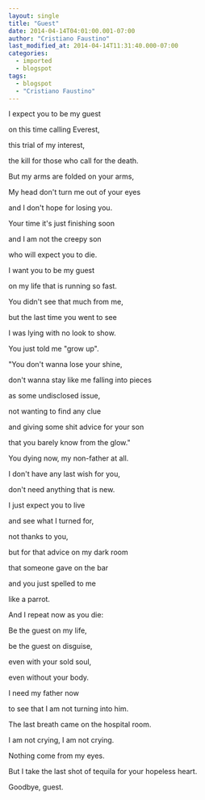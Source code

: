 ```yaml
---
layout: single
title: "Guest"
date: 2014-04-14T04:01:00.001-07:00
author: "Cristiano Faustino"
last_modified_at: 2014-04-14T11:31:40.000-07:00
categories:
  - imported
  - blogspot
tags:
  - blogspot
  - "Cristiano Faustino"
---
```


I expect you to be my guest



on this time calling Everest,



this trial of my interest,



the kill for those who call for the death.



But my arms are folded on your arms,



My head don't turn me out of your eyes



and I don't hope for losing you.



Your time it's just finishing soon



and I am not the creepy son



who will expect you to die.



I want you to be my guest



on my life that is running so fast.



You didn't see that much from me,



but the last time you went to see



I was lying with no look to show.



You just told me "grow up".



"You don't wanna lose your shine,



don't wanna stay like me falling into pieces



as some undisclosed issue,



not wanting to find any clue



and giving some shit advice for your son



that you barely know from the glow."



You dying now, my non-father at all.



I don't have any last wish for you,



don't need anything that is new.



I just expect you to live



and see what I turned for,



not thanks to you,



but for that advice on my dark room



that someone gave on the bar



and you just spelled to me



like a parrot.







And I repeat now as you die:



Be the guest on my life,



be the guest on disguise,



even with your sold soul,



even without your body.



I need my father now



to see that I am not turning into him.







The last breath came on the hospital room.



I am not crying, I am not crying.



Nothing come from my eyes.



But I take the last shot of tequila for your hopeless heart.



Goodbye, guest.